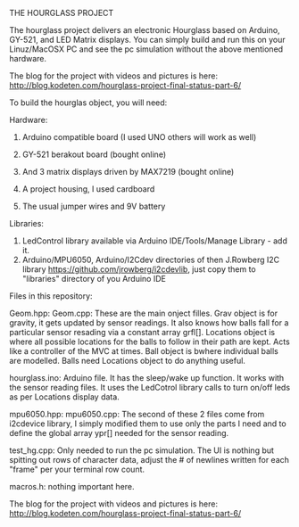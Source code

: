 THE HOURGLASS PROJECT 

The hourglass project delivers an electronic
Hourglass based on Arduino, GY-521, and LED Matrix
displays.  You can simply build and run this on your
Linuz/MacOSX PC and see the pc simulation without the
above mentioned hardware.

The blog for the project with videos and pictures is here:
http://blog.kodeten.com/hourglass-project-final-status-part-6/



To build the hourglas object, you will need:

Hardware:

1.  Arduino compatible board (I used UNO others will
work as well)

2.  GY-521 berakout board (bought online)

3.  And 3 matrix displays driven by MAX7219 (bought
online)

4.  A project housing, I used cardboard

5.  The  usual jumper wires and 9V battery

Libraries:

1. LedControl library available via Arduino IDE/Tools/Manage Library - add it.
2. Arduino/MPU6050, Arduino/I2Cdev directories of then J.Rowberg I2C library https://github.com/jrowberg/i2cdevlib, just copy them to "libraries" directory of you Arduino IDE


Files in this repository:

Geom.hpp:
Geom.cpp:  These are the main onject filles.
Grav object is for gravity, it gets updated by sensor readings.
It also knows how balls fall  for a particular sensor resading via
a constant array grfl[].
Locations object is where all possible locations for the
balls to follow in their path are kept.  Acts like a controller
of the MVC at times.
Ball object is bwhere individual balls are modelled. Balls need
Locations object to do anything useful.

hourglass.ino:  Arduino file.  It has the sleep/wake up function.
It works with the sensor reading files. It uses the LedCotrol
library calls to turn on/off leds as per Locations display data.

mpu6050.hpp:
mpu6050.cpp: The second of these 2 files come from i2cdevice
library, I simply modified them to use only the parts I need
and to define the global array ypr[] needed for the sensor
reading.

test_hg.cpp: Only needed to run the pc simulation.  The UI is
nothing but spitting out rows of character data, adjust the # of
newlines written for each "frame" per your terminal row count.

macros.h:  nothing important here.

The blog for the project with videos and pictures is here:
http://blog.kodeten.com/hourglass-project-final-status-part-6/



